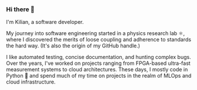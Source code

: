 ### Hi there 👋

I'm Kilian, a software developer.

My journey into software engineering started in a physics research lab ⚛, where I discovered the merits of loose coupling and adherence to standards the hard way. (It's also the origin of my GitHub handle.)

I like automated testing, concise documentation, and hunting complex bugs. Over the years, I've worked on projects ranging from FPGA-based ultra-fast measurement systems to cloud architectures. These days, I mostly code in Python 🐍 and spend much of my time on projects in the realm of MLOps and cloud infrastructure.
